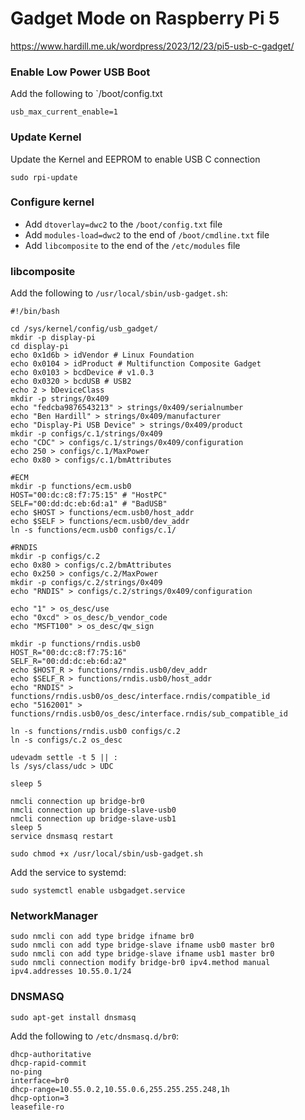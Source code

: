 # Gadget Mode on Raspberry Pi 5

https://www.hardill.me.uk/wordpress/2023/12/23/pi5-usb-c-gadget/

### Enable Low Power USB Boot

Add the following to `/boot/config.txt

`usb_max_current_enable=1`

### Update Kernel

Update the Kernel and EEPROM to  enable USB C  connection

`sudo rpi-update`

### Configure kernel

- Add `dtoverlay=dwc2` to the `/boot/config.txt` file
- Add `modules-load=dwc2` to the end of `/boot/cmdline.txt` file
- Add `libcomposite` to the end of the `/etc/modules` file

### libcomposite

Add the following to `/usr/local/sbin/usb-gadget.sh`:

```
#!/bin/bash
 
cd /sys/kernel/config/usb_gadget/
mkdir -p display-pi
cd display-pi
echo 0x1d6b > idVendor # Linux Foundation
echo 0x0104 > idProduct # Multifunction Composite Gadget
echo 0x0103 > bcdDevice # v1.0.3
echo 0x0320 > bcdUSB # USB2
echo 2 > bDeviceClass
mkdir -p strings/0x409
echo "fedcba9876543213" > strings/0x409/serialnumber
echo "Ben Hardill" > strings/0x409/manufacturer
echo "Display-Pi USB Device" > strings/0x409/product
mkdir -p configs/c.1/strings/0x409
echo "CDC" > configs/c.1/strings/0x409/configuration
echo 250 > configs/c.1/MaxPower
echo 0x80 > configs/c.1/bmAttributes
 
#ECM
mkdir -p functions/ecm.usb0
HOST="00:dc:c8:f7:75:15" # "HostPC"
SELF="00:dd:dc:eb:6d:a1" # "BadUSB"
echo $HOST > functions/ecm.usb0/host_addr
echo $SELF > functions/ecm.usb0/dev_addr
ln -s functions/ecm.usb0 configs/c.1/
 
#RNDIS
mkdir -p configs/c.2
echo 0x80 > configs/c.2/bmAttributes
echo 0x250 > configs/c.2/MaxPower
mkdir -p configs/c.2/strings/0x409
echo "RNDIS" > configs/c.2/strings/0x409/configuration
 
echo "1" > os_desc/use
echo "0xcd" > os_desc/b_vendor_code
echo "MSFT100" > os_desc/qw_sign
 
mkdir -p functions/rndis.usb0
HOST_R="00:dc:c8:f7:75:16"
SELF_R="00:dd:dc:eb:6d:a2"
echo $HOST_R > functions/rndis.usb0/dev_addr
echo $SELF_R > functions/rndis.usb0/host_addr
echo "RNDIS" >   functions/rndis.usb0/os_desc/interface.rndis/compatible_id
echo "5162001" > functions/rndis.usb0/os_desc/interface.rndis/sub_compatible_id
 
ln -s functions/rndis.usb0 configs/c.2
ln -s configs/c.2 os_desc
 
udevadm settle -t 5 || :
ls /sys/class/udc > UDC
 
sleep 5
 
nmcli connection up bridge-br0
nmcli connection up bridge-slave-usb0
nmcli connection up bridge-slave-usb1
sleep 5
service dnsmasq restart
```

`sudo chmod +x /usr/local/sbin/usb-gadget.sh`

Add the service to systemd:

`sudo systemctl enable usbgadget.service`

### NetworkManager

```
sudo nmcli con add type bridge ifname br0
sudo nmcli con add type bridge-slave ifname usb0 master br0
sudo nmcli con add type bridge-slave ifname usb1 master br0
sudo nmcli connection modify bridge-br0 ipv4.method manual ipv4.addresses 10.55.0.1/24
```

### DNSMASQ

`sudo apt-get install dnsmasq`

Add the following to `/etc/dnsmasq.d/br0`:

```
dhcp-authoritative
dhcp-rapid-commit
no-ping
interface=br0
dhcp-range=10.55.0.2,10.55.0.6,255.255.255.248,1h
dhcp-option=3
leasefile-ro
```
